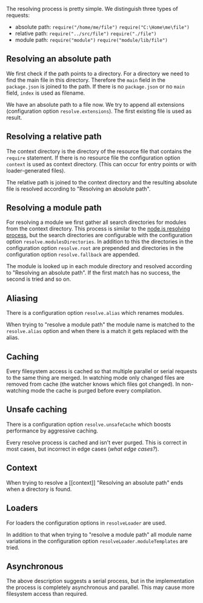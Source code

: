 The resolving process is pretty simple. We distinguish three types of requests:

* absolute path: `require("/home/me/file")` `require("C:\Home\me\file")`
* relative path: `require("../src/file")` `require("./file")`
* module path: `require("module")` `require("module/lib/file")`

## Resolving an absolute path

We first check if the path points to a directory. For a directory we need to find the main file in this directory. Therefore the `main` field in the `package.json` is joined to the path. If there is no `package.json` or no `main` field, `index` is used as filename.

We have an absolute path to a file now. We try to append all extensions (configuration option `resolve.extensions`). The first existing file is used as result.

## Resolving a relative path

The context directory is the directory of the resource file that contains the `require` statement. If there is no resource file the configuration option `context` is used as context directory. (This can occur for entry points or with loader-generated files).

The relative path is joined to the context directory and the resulting absolute file is resolved according to "Resolving an absolute path".

## Resolving a module path

For resolving a module we first gather all search directories for modules from the context directory. This process is similar to the [node.js resolving process](http://nodejs.org/api/modules.html), but the search directories are configurable with the configuration option `resolve.modulesDirectories`. In addition to this the directories in the configuration option `resolve.root` are prepended and directories in the configuration option `resolve.fallback` are appended.

The module is looked up in each module directory and resolved according to "Resolving an absolute path". If the first match has no success, the second is tried and so on.

## Aliasing

There is a configuration option `resolve.alias` which renames modules.

When trying to "resolve a module path" the module name is matched to the `resolve.alias` option and when there is a match it gets replaced with the alias.

## Caching

Every filesystem access is cached so that multiple parallel or serial requests to the same thing are merged. In watching mode only changed files are removed from cache (the watcher knows which files got changed). In non-watching mode the cache is purged before every compilation.

## Unsafe caching

There is a configuration option `resolve.unsafeCache` which boosts performance by aggressive caching.

Every resolve process is cached and isn't ever purged. This is correct in most cases, but incorrect in edge cases (*what edge cases?*).

## Context

When trying to resolve a [[context]] "Resolving an absolute path" ends when a directory is found.

## Loaders

For loaders the configuration options in `resolveLoader` are used.

In addition to that when trying to "resolve a module path" all module name variations in the configuration option `resolveLoader.moduleTemplates` are tried.

## Asynchronous

The above description suggests a serial process, but in the implementation the process is completely asynchronous and parallel. This may cause more filesystem access than required.
